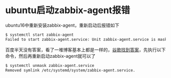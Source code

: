 # ubuntu启动zabbix-agent报错

ubuntu16中重新安装zabbix-agent，重新启动后报错如下

```sh
$ systemctl start zabbix-agent
Failed to start zabbix-agent.service: Unit zabbix-agent.service is masked.
```



百度半天没有答案，看了一堆博客基本上都是一样的，[谷歌找到答案](https://serverfault.com/questions/834186/unit-zabbix-agent-service-is-masked)，先执行以下命令，然后再重新启动zabbix-agent就可以了

```sh
$ systemctl unmask zabbix-agent.service
Removed symlink /etc/systemd/system/zabbix-agent.service.
```



